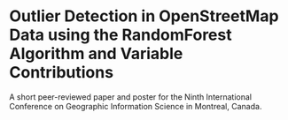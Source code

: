 # Outlier Detection in OpenStreetMap Data using the RandomForest Algorithm and Variable Contributions
A short peer-reviewed paper and poster for the Ninth International Conference on Geographic Information Science in Montreal, Canada.

